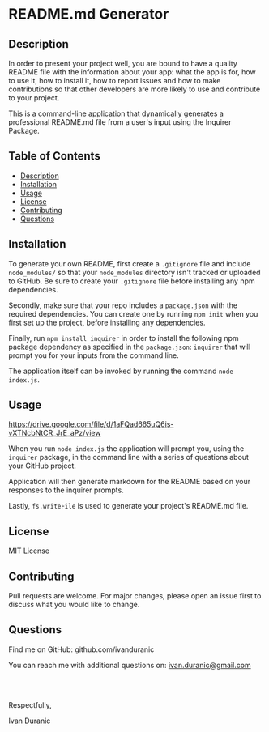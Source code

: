 # README.md Generator

## Description

In order to present your project well, you are bound to have a quality README file with the information about your app: what the app is for, how to use it, how to install it, how to report issues and how to make contributions so that other developers are more likely to use and contribute to your project.

This is a command-line application that dynamically generates a professional README.md file from a user's input using the Inquirer Package.

## Table of Contents
- [Description](#description)
- [Installation](#installation)
- [Usage](#usage)
- [License](#license)
- [Contributing](#contributing)
- [Questions](#questions)

## Installation

To generate your own README, first create a `.gitignore` file and include `node_modules/` so that your `node_modules` directory isn't tracked or uploaded to GitHub. Be sure to create your `.gitignore` file before installing any npm dependencies.

Secondly, make sure that your repo includes a `package.json` with the required dependencies. You can create one by running `npm init` when you first set up the project, before installing any dependencies.

Finally, run `npm install inquirer` in order to install the following npm package dependency as specified in the `package.json`:
`inquirer` that will prompt you for your inputs from the command line.

The application itself can be invoked by running the command `node index.js`.

## Usage

https://drive.google.com/file/d/1aFQad665uQ6is-vXTNcbNtCR_JrE_aPz/view

When you run `node index.js` the application will prompt you, using the `inquirer` package, in the command line with a series of questions about your GitHub project.

Application will then generate markdown for the README based on your responses to the inquirer prompts. 

Lastly, `fs.writeFile` is used to generate your project's README.md file. 

## License

MIT License

## Contributing

Pull requests are welcome. For major changes, please open an issue first to discuss what you would like to change.

## Questions

Find me on GitHub: github.com/ivanduranic

You can reach me with additional questions on: ivan.duranic@gmail.com

<br><br>

Respectfully,

Ivan Duranic